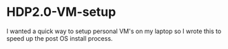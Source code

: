 HDP2.0-VM-setup
===============

I wanted a quick way to setup personal VM's on my laptop so I wrote this to speed up the post OS install process.
